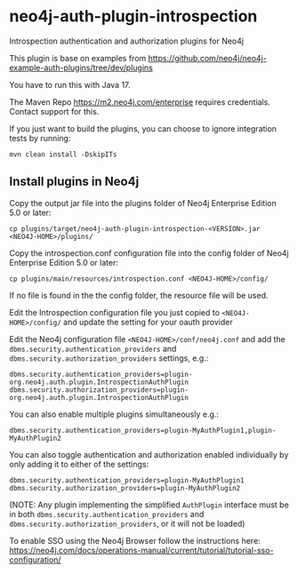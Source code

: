 # neo4j-auth-plugin-introspection
Introspection authentication and authorization plugins for Neo4j

This plugin is base on examples from https://github.com/neo4j/neo4j-example-auth-plugins/tree/dev/plugins

You have to run this with Java 17.

The Maven Repo https://m2.neo4j.com/enterprise requires credentials.  Contact support for this.

If you just want to build the plugins, you can choose to ignore integration tests by running:

    mvn clean install -DskipITs 

## Install plugins in Neo4j
Copy the output jar file into the plugins folder of Neo4j Enterprise Edition 5.0 or later:

    cp plugins/target/neo4j-auth-plugin-introspection-<VERSION>.jar <NEO4J-HOME>/plugins/

Copy the introspection.conf configuration file into the config folder of Neo4j Enterprise Edition 5.0 or later:

    cp plugins/main/resources/introspection.conf <NEO4J-HOME>/config/
If no file is found in the the config folder, the resource file will be used.

Edit the Introspection configuration file you just copied to `<NEO4J-HOME>/config/` and update the setting for your oauth provider

Edit the Neo4j configuration file `<NEO4J-HOME>/conf/neo4j.conf` and add the `dbms.security.authentication_providers` 
and `dbms.security.authorization_providers` settings, e.g.:

    dbms.security.authentication_providers=plugin-org.neo4j.auth.plugin.IntrospectionAuthPlugin
    dbms.security.authorization_providers=plugin-org.neo4j.auth.plugin.IntrospectionAuthPlugin

You can also enable multiple plugins simultaneously e.g.:

    dbms.security.authentication_providers=plugin-MyAuthPlugin1,plugin-MyAuthPlugin2

You can also toggle authentication and authorization enabled individually by only adding it to either of the settings: 

    dbms.security.authentication_providers=plugin-MyAuthPlugin1
    dbms.security.authorization_providers=plugin-MyAuthPlugin2

(NOTE: Any plugin implementing the simplified `AuthPlugin` interface must be in both `dbms.security.authentication_providers`
 and `dbms.security.authorization_providers`, or it will not be loaded)

To enable SSO using the Neo4j Browser follow the instructions here: https://neo4j.com/docs/operations-manual/current/tutorial/tutorial-sso-configuration/


